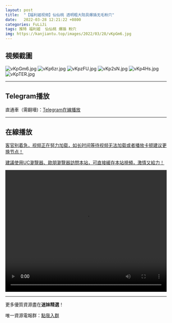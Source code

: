 ```yaml
---
layout: post
title:  "【福利姬视频】仙仙桃 透明粗大阳具爆插无毛粉穴"
date:   2022-03-28 12:21:22 +0800
categories: FuLiJi
tags: 推特 福利姬  仙仙桃 爆插 粉穴
img: https://kanjiantu.top/images/2022/03/28/vKpGm6.jpg
---
```



## 視頻截圖

![vKpGm6.jpg](https://kanjiantu.top/images/2022/03/28/vKpGm6.jpg)
![vKp6zr.jpg](https://kanjiantu.top/images/2022/03/28/vKp6zr.jpg)
![vKpzFU.jpg](https://kanjiantu.top/images/2022/03/28/vKpzFU.jpg)
![vKp2sN.jpg](https://kanjiantu.top/images/2022/03/28/vKp2sN.jpg)
![vKp4Hs.jpg](https://kanjiantu.top/images/2022/03/28/vKp4Hs.jpg)
![vKpTER.jpg](https://kanjiantu.top/images/2022/03/28/vKpTER.jpg)

* * *
## Telegram播放

直通車（需翻墻)：[Telegram在線播放](https://t.me/mimeijingxuan/339)

* * *
## 在線播放
<u>客官别着急，视频正在努力加载，如长时间等待视频无法加载或者播放卡顿建议更换节点！</u>

<u>建議使用UC瀏覽器、歐朋瀏覽器訪問本站，可直接緩存本站視頻，激情又給力！</u>
<center><video src="https://cdn.publer.io/uploads/videos/623f25dbdb27975f79356964/3430a9282c6b505fb1ba8ca1b888e9d3.mp4" width="100%" height="380px" controls="controls"></video></center>


* * *
更多優質資源盡在**迷妹精選**！

唯一資源電報群：[點我入群](https://t.me/mimeijingxuan)


